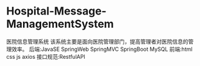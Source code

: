 # Hospital-Message-ManagementSystem
医院信息管理系统
该系统主要是面向医院管理部门，提高管理者对医院信息的管理效率。
后端:JavaSE SpringWeb SpringMVC SpringBoot MySQL
前端:html css js axios
接口规范:RestfulAPI
